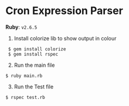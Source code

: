 # Cron Expression Parser

**Ruby**: `v2.6.5`


1. Install colorize lib to show output in colour

```shell
 $ gem install colorize
 $ gem install rspec
```

2. Run the main file

```shell
$ ruby main.rb
```
3. Run the Test file

```shell
$ rspec test.rb
```